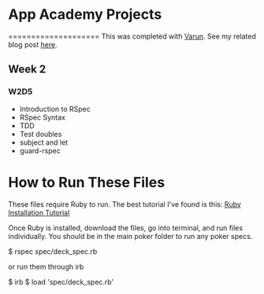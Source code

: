 # App Academy Projects
====================
This was completed with [Varun](https://github.com/varunprabhakar14). See my related blog post [here](http://blog.cssherry.com/post/105755678599/w2d5-rspec-and-tdd).

## Week 2
### W2D5
* Introduction to RSpec
* RSpec Syntax
* TDD
* Test doubles
* subject and let
* guard-rspec

# How to Run These Files
These files require Ruby to run. The best tutorial I've found is this: [Ruby Installation Tutorial](http://installrails.com/steps)

Once Ruby is installed, download the files, go into terminal, and run files individually. You should be in the main poker folder to run any poker specs.

$ rspec spec/deck_spec.rb

or run them through irb

$ irb
$ load 'spec/deck_spec.rb'
